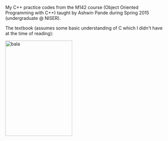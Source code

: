 My C++ practice codes from the M142 course (Object Oriented Programming with C++) taught by Ashwin Pande during Spring 2015 (undergraduate @ NISER).

The textbook (assumes some basic understanding of C which I didn't have at the time of reading):

<img alt="bala" src="https://gkorpal.github.io/images/cpp.jpg" width="210" height="300" class="center">
